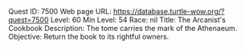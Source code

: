 Quest ID: 7500
Web page URL: https://database.turtle-wow.org/?quest=7500
Level: 60
Min Level: 54
Race: nil
Title: The Arcanist's Cookbook
Description: The tome carries the mark of the Athenaeum.
Objective: Return the book to its rightful owners.
